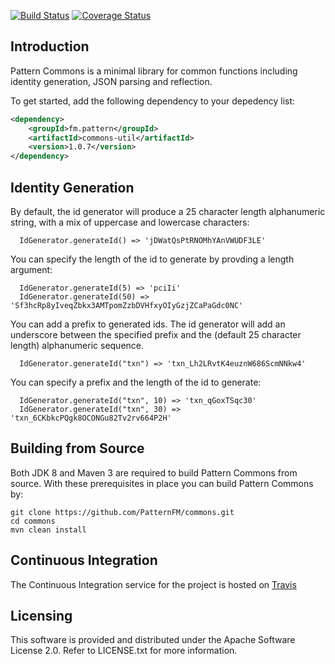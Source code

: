 [![Build Status](https://travis-ci.org/PatternFM/commons.svg?branch=master)](https://travis-ci.org/PatternFM/commons)
[![Coverage Status](https://coveralls.io/repos/github/PatternFM/commons/badge.svg?branch=master)](https://coveralls.io/github/PatternFM/commons?branch=master)  

## Introduction

Pattern Commons is a minimal library for common functions including identity generation, JSON parsing and reflection.

To get started, add the following dependency to your depedency list:
```xml
<dependency>
    <groupId>fm.pattern</groupId>
    <artifactId>commons-util</artifactId>
    <version>1.0.7</version>
</dependency>
```

## Identity Generation

By default, the id generator will produce a 25 character length alphanumeric string, with a mix of uppercase and lowercase characters:
```
  IdGenerator.generateId() => 'jDWatQsPtRNOMhYAnVWUDF3LE'
```

You can specify the length of the id to generate by provding a length argument:
```
  IdGenerator.generateId(5) => 'pciIi'
  IdGenerator.generateId(50) => 'Sf3hcRp8yIveqZbkx3AMTpomZzbDVHfxyOIyGzjZCaPaGdc0NC'
```

You can add a prefix to generated ids. The id generator will add an underscore between the specified prefix and the (default 25 character length) alphanumeric sequence.
```
  IdGenerator.generateId("txn") => 'txn_Lh2LRvtK4euznW686ScmNNkw4'
```

You can specify a prefix and the length of the id to generate:
```
  IdGenerator.generateId("txn", 10) => 'txn_qGoxTSqc30'
  IdGenerator.generateId("txn", 30) => 'txn_6CKbkcPQgk8OCONGu82Tv2rv664P2H'
```

## Building from Source

Both JDK 8 and Maven 3 are required to build Pattern Commons from source. With these prerequisites in place you can build Pattern Commons by:
```
git clone https://github.com/PatternFM/commons.git
cd commons
mvn clean install
```

## Continuous Integration

The Continuous Integration service for the project is hosted on [Travis](https://travis-ci.org/PatternFM/commons) 


## Licensing

This software is provided and distributed under the Apache Software License 2.0. Refer to LICENSE.txt for more information.